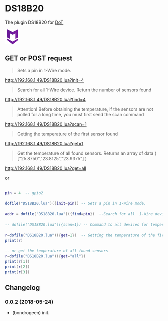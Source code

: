 # DS18B20
 
The plugin DS18B20 for [DoT](https://github.com/bondrogeen/DoT)

![alt-текст](https://github.com/adam-p/markdown-here/raw/master/src/common/images/icon48.png "Screenshot1.jpg")

## GET or POST request

> Sets a pin in 1-Wire mode.

http://192.168.1.49/DS18B20.lua?init=4 

> Search for all  1-Wire device. Return the number of sensors found

http://192.168.1.49/DS18B20.lua?find=4

> Attention! Before obtaining the temperature, if the sensors are not polled for a long time, you must first send the scan command

http://192.168.1.49/DS18B20.lua?scan=1 

> Getting the temperature of the first sensor found

http://192.168.1.49/DS18B20.lua?get=1 

> Get the temperature of all found sensors. Returns an array of data  ( ["25.8750","23.8125","23.9375"] )

http://192.168.1.49/DS18B20.lua?get=all


or

```lua

pin = 4  -- gpio2

dofile("DS18B20.lua")({init=pin}) -- Sets a pin in 1-Wire mode.

addr = dofile("DS18B20.lua")({find=pin})  --Search for all  1-Wire device.

-- dofile("DS18B20.lua")({scan=1}) -- Command to all devices for temperature conversion

r=dofile("DS18B20.lua")({get=1})  -- Getting the temperature of the first sensor found
print(r)

-- or get the temperature of all found sensors
r=dofile("DS18B20.lua")({get="all"})
print(r[1])
print(r[2])
print(r[3])

```

## Changelog

### 0.0.2 (2018-05-24)
* (bondrogeen) init.



